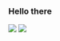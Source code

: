 ### Hello there
![](https://github-readme-stats.vercel.app/api?username=didiermunezero&show_icons=true&count_private=true)
![](https://github-readme-stats.vercel.app/api/top-langs/?username=didiermunezero&langs_count=10&layout=compact&count_private=true)
